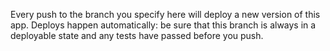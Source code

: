 Every push to the branch you specify here will deploy a new version of this app.
Deploys happen automatically:
be sure that this branch is always in a deployable state
and any tests have passed before you push.